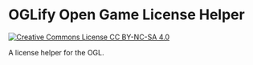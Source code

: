 # OGLify Open Game License Helper

[![Creative Commons License CC BY-NC-SA 4.0](https://i.creativecommons.org/l/by-nc-sa/4.0/80x15.png)](https://creativecommons.org/licenses/by-nc-sa/4.0/)

A license helper for the OGL.
